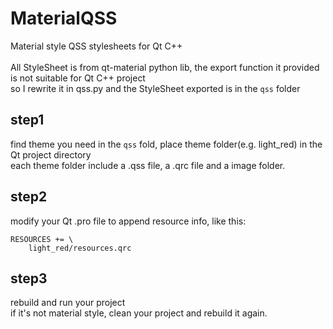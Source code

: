 # MaterialQSS
Material style QSS stylesheets for Qt C++ <br>
<br>
All StyleSheet is from qt-material python lib, the export function it provided is not suitable for Qt C++ project  <br>
so I rewrite it in qss.py and the StyleSheet exported is in the ```qss``` folder

## step1
find theme you need in the ```qss``` fold, place theme folder(e.g. light_red) in the Qt project directory <br>
each theme folder include a .qss file, a .qrc file and a image folder. 

## step2
modify your Qt .pro file to append resource info, like this:
```
RESOURCES += \
    light_red/resources.qrc
```

## step3
rebuild and run your project <br>
if it's not material style, clean your project and rebuild it again.
